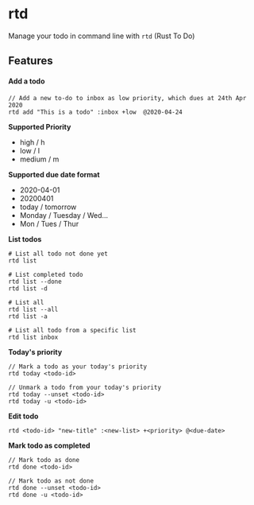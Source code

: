 # rtd

Manage your todo in command line with `rtd` (Rust To Do)

## Features
#### Add a todo

```
// Add a new to-do to inbox as low priority, which dues at 24th Apr 2020
rtd add "This is a todo" :inbox +low  @2020-04-24
```

**Supported Priority**
- high / h
- low / l
- medium / m

**Supported due date format**
- 2020-04-01
- 20200401
- today / tomorrow
- Monday / Tuesday / Wed...
- Mon / Tues / Thur


**List todos**
```
# List all todo not done yet
rtd list 

# List completed todo
rtd list --done
rtd list -d

# List all
rtd list --all
rtd list -a

# List all todo from a specific list
rtd list inbox
```

**Today's priority**
```
// Mark a todo as your today's priority
rtd today <todo-id>

// Unmark a todo from your today's priority
rtd today --unset <todo-id>
rtd today -u <todo-id>
```

**Edit todo**

```
rtd <todo-id> "new-title" :<new-list> +<priority> @<due-date>
```

**Mark todo as completed**

```
// Mark todo as done
rtd done <todo-id>

// Mark todo as not done
rtd done --unset <todo-id>
rtd done -u <todo-id>
```
